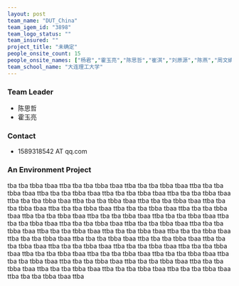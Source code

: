 ```yaml
---
layout: post
team_name: "DUT_China"
team_igem_id: "3898"
team_logo_status: ""
team_insured: ""
project_title: "未确定"
people_onsite_count: 15
people_onsite_names: ["杨君","霍玉亮","陈思哲","崔淇","刘原源","陈燕","周文婧","岳丽婷","张一涵","齐境萱","李宗奇","宋炳辉","周海月","马松林","金延铭"]
team_school_name: "大连理工大学"
---
```



### Team Leader
* 陈思哲
* 霍玉亮

### Contact
* 1589318542 AT qq.com

### An Environment Project

tba tba tbba tbaa ttba tba tba tbba tbaa ttba tba tba tbba tbaa ttba tba tba tbba tbaa ttba tba tba tbba tbaa ttba tba tba tbba tbaa ttba tba tba tbba tbaa ttba tba tba tbba tbaa ttba tba tba tbba tbaa ttba tba tba tbba tbaa ttba tba tba tbba tbaa ttba tba tba tbba tbaa ttba tba tba tbba tbaa ttba tba tba tbba tbaa ttba tba tba tbba tbaa ttba tba tba tbba tbaa ttba tba tba tbba tbaa ttba tba tba tbba tbaa ttba tba tba tbba tbaa ttba tba tba tbba tbaa ttba tba tba tbba tbaa ttba tba tba tbba tbaa ttba tba tba tbba tbaa ttba tba tba tbba tbaa ttba tba tba tbba tbaa ttba tba tba tbba tbaa ttba tba tba tbba tbaa ttba tba tba tbba tbaa ttba tba tba tbba tbaa ttba tba tba tbba tbaa ttba tba tba tbba tbaa ttba tba tba tbba tbaa ttba tba tba tbba tbaa ttba tba tba tbba tbaa ttba tba tba tbba tbaa ttba tba tba tbba tbaa ttba tba tba tbba tbaa ttba tba tba tbba tbaa ttba tba tba tbba tbaa ttba tba tba tbba tbaa ttba tba tba tbba tbaa ttba tba tba tbba tbaa ttba 
